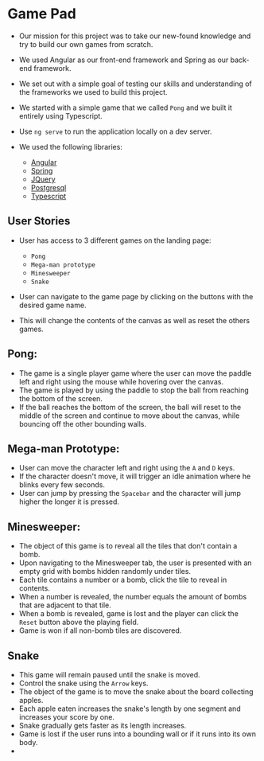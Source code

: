 # Game Pad
- Our mission for this project was to take our new-found knowledge and 
  try to build our own games from scratch.
- We used Angular as our front-end framework and Spring as our back-end framework.
- We set out with a simple goal of testing our skills and understanding of the 
  frameworks we used to build this project.
- We started with a simple game that we called `Pong` and we built it entirely using Typescript.
- Use `ng serve` to run the application locally on a dev server. 


- We used the following libraries:
  - [Angular](https://angular.io/)
  - [Spring](https://spring.io/)
  - [JQuery](https://jquery.com/)
  - [Postgresql](https://www.postgresql.org/)
  - [Typescript](https://www.typescriptlang.org/)


## User Stories
- User has access to 3 different games on the landing page:
  - `Pong`
  - `Mega-man prototype`
  - `Minesweeper`
  - `Snake`


- User can navigate to the game page by clicking on the buttons with the desired game name.
- This will change the contents of the canvas as well as reset the others games.


## Pong:
- The game is a single player game where the user can move the paddle left
  and right using the mouse while hovering over the canvas.
- The game is played by using the paddle to stop the ball from reaching 
  the bottom of the screen.
- If the ball reaches the bottom of the screen, the ball will reset to the middle of the screen
  and continue to move about the canvas, while bouncing off the other bounding walls.




## Mega-man Prototype:
- User can move the character left and right using the `A` and `D` keys.
- If the character doesn't move, it will trigger an idle animation where he blinks every few seconds.
- User can jump by pressing the `Spacebar` and the character will jump higher the longer it is pressed.


## Minesweeper:
- The object of this game is to reveal all the tiles that don't contain a bomb.
- Upon navigating to the Minesweeper tab, the user is presented with an empty grid with bombs
  hidden randomly under tiles.
- Each tile contains a number or a bomb, click the tile to reveal in contents.
- When a number is revealed, the number equals the amount of bombs that are adjacent to that tile.
- When a bomb is revealed, game is lost and the player can click the `Reset` button above the 
  playing field.
- Game is won if all non-bomb tiles are discovered.

## Snake
- This game will remain paused until the snake is moved. 
- Control the snake using the `Arrow` keys.
- The object of the game is to move the snake about the board collecting apples.
- Each apple eaten increases the snake's length by one segment and increases your score by one.
- Snake gradually gets faster as its length increases.
- Game is lost if the user runs into a bounding wall or if it runs into its own body.
- 